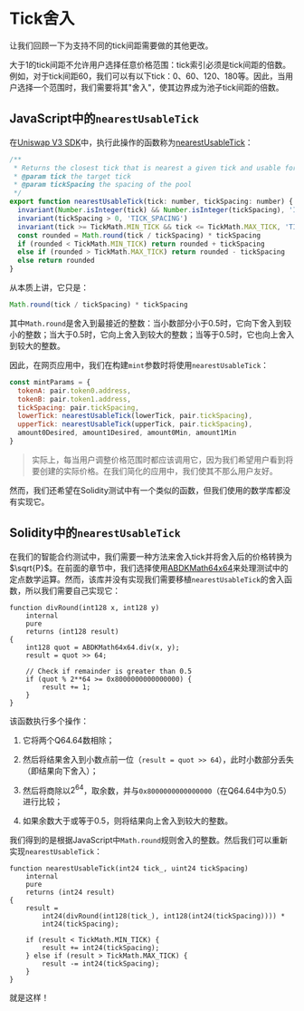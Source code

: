 # Tick舍入

让我们回顾一下为支持不同的tick间距需要做的其他更改。

大于1的tick间距不允许用户选择任意价格范围：tick索引必须是tick间距的倍数。例如，对于tick间距60，我们可以有以下tick：0、60、120、180等。因此，当用户选择一个范围时，我们需要将其"舍入"，使其边界成为池子tick间距的倍数。

## JavaScript中的`nearestUsableTick`

在[Uniswap V3 SDK](https://github.com/Uniswap/v3-sdk)中，执行此操作的函数称为[nearestUsableTick](https://github.com/Uniswap/v3-sdk/blob/b6cd73a71f8f8ec6c40c130564d3aff12c38e693/src/utils/nearestUsableTick.ts)：

```javascript
/**
 * Returns the closest tick that is nearest a given tick and usable for the given tick spacing
 * @param tick the target tick
 * @param tickSpacing the spacing of the pool
 */
export function nearestUsableTick(tick: number, tickSpacing: number) {
  invariant(Number.isInteger(tick) && Number.isInteger(tickSpacing), 'INTEGERS')
  invariant(tickSpacing > 0, 'TICK_SPACING')
  invariant(tick >= TickMath.MIN_TICK && tick <= TickMath.MAX_TICK, 'TICK_BOUND')
  const rounded = Math.round(tick / tickSpacing) * tickSpacing
  if (rounded < TickMath.MIN_TICK) return rounded + tickSpacing
  else if (rounded > TickMath.MAX_TICK) return rounded - tickSpacing
  else return rounded
}
```

从本质上讲，它只是：
```javascript
Math.round(tick / tickSpacing) * tickSpacing
```

其中`Math.round`是舍入到最接近的整数：当小数部分小于0.5时，它向下舍入到较小的整数；当大于0.5时，它向上舍入到较大的整数；当等于0.5时，它也向上舍入到较大的整数。

因此，在网页应用中，我们在构建`mint`参数时将使用`nearestUsableTick`：

```javascript
const mintParams = {
  tokenA: pair.token0.address,
  tokenB: pair.token1.address,
  tickSpacing: pair.tickSpacing,
  lowerTick: nearestUsableTick(lowerTick, pair.tickSpacing),
  upperTick: nearestUsableTick(upperTick, pair.tickSpacing),
  amount0Desired, amount1Desired, amount0Min, amount1Min
}
```

> 实际上，每当用户调整价格范围时都应该调用它，因为我们希望用户看到将要创建的实际价格。在我们简化的应用中，我们使其不那么用户友好。

然而，我们还希望在Solidity测试中有一个类似的函数，但我们使用的数学库都没有实现它。

## Solidity中的`nearestUsableTick`

在我们的智能合约测试中，我们需要一种方法来舍入tick并将舍入后的价格转换为$\sqrt{P}$。在前面的章节中，我们选择使用[ABDKMath64x64](https://github.com/abdk-consulting/abdk-libraries-solidity)来处理测试中的定点数学运算。然而，该库并没有实现我们需要移植`nearestUsableTick`的舍入函数，所以我们需要自己实现它：

```solidity
function divRound(int128 x, int128 y)
    internal
    pure
    returns (int128 result)
{
    int128 quot = ABDKMath64x64.div(x, y);
    result = quot >> 64;

    // Check if remainder is greater than 0.5
    if (quot % 2**64 >= 0x8000000000000000) {
        result += 1;
    }
}
```

该函数执行多个操作：

1. 它将两个Q64.64数相除；

2. 然后将结果舍入到小数点前一位（`result = quot >> 64`），此时小数部分丢失（即结果向下舍入）；

3. 然后将商除以$2^{64}$，取余数，并与`0x8000000000000000`（在Q64.64中为0.5）进行比较；

4. 如果余数大于或等于0.5，则将结果向上舍入到较大的整数。

我们得到的是根据JavaScript中`Math.round`规则舍入的整数。然后我们可以重新实现`nearestUsableTick`：

```solidity
function nearestUsableTick(int24 tick_, uint24 tickSpacing)
    internal
    pure
    returns (int24 result)
{
    result =
        int24(divRound(int128(tick_), int128(int24(tickSpacing)))) *
        int24(tickSpacing);

    if (result < TickMath.MIN_TICK) {
        result += int24(tickSpacing);
    } else if (result > TickMath.MAX_TICK) {
        result -= int24(tickSpacing);
    }
}
```
就是这样！
